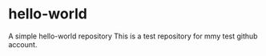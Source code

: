 # hello-world
A simple hello-world repository
This is a test repository for mmy test github account.
